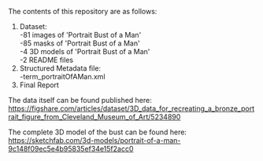 The contents of this repository are as follows:

1. Dataset:  
  -81 images of 'Portrait Bust of a Man'  
  -85 masks  of 'Portrait Bust of a Man'  
  -4 3D models of 'Portrait Bust of a Man'  
  -2 README files  
2. Structured Metadata file:  
  -term_portraitOfAMan.xml  
3. Final Report  
  
The data itself can be found published here:  
https://figshare.com/articles/dataset/3D_data_for_recreating_a_bronze_portrait_figure_from_Cleveland_Museum_of_Art/5234890  
  
The complete 3D model of the bust can be found here:  
https://sketchfab.com/3d-models/portrait-of-a-man-9c148f09ec5e4b95835ef34e15f2acc0
